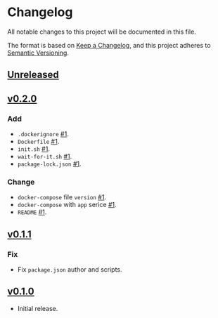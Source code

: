 # Changelog
All notable changes to this project will be documented in this file.

The format is based on [Keep a Changelog](https://keepachangelog.com/en/1.0.0/),
and this project adheres to [Semantic Versioning](https://semver.org/spec/v2.0.0.html).

## [Unreleased](https://github.com/eidoo/hybrid-exchange-sdk/compare/v0.2.0...HEAD)

## [v0.2.0](https://github.com/eidoo/hybrid-exchange-sdk/compare/v0.1.1...v0.2.0)

### Add

- `.dockerignore` [#1](https://github.com/andreafspeziale/converter/issues/1).
- `Dockerfile` [#1](https://github.com/andreafspeziale/converter/issues/1).
- `init.sh` [#1](https://github.com/andreafspeziale/converter/issues/1).
- `wait-for-it.sh` [#1](https://github.com/andreafspeziale/converter/issues/1).
- `package-lock.json` [#1](https://github.com/andreafspeziale/converter/issues/1).

### Change

- `docker-compose` file `version` [#1](https://github.com/andreafspeziale/converter/issues/1).
- `docker-compose` with `app` serice [#1](https://github.com/andreafspeziale/converter/issues/1).
- `README` [#1](https://github.com/andreafspeziale/converter/issues/1).

## [v0.1.1](https://github.com/eidoo/hybrid-exchange-sdk/compare/v0.1.0...v0.1.1)

### Fix

- Fix `package.json` author and scripts.

## [v0.1.0](https://github.com/eidoo/hybrid-exchange-sdk/compare/5136536...v0.1.0)

- Initial release.